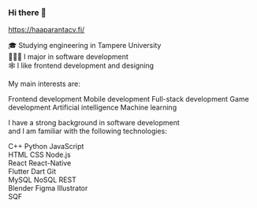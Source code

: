 ### Hi there 👋  

https://haaparantacv.fi/  

🎓 Studying engineering in Tampere University  
👨🏼‍💻 I major in software development   
🕸️ I like frontend development and designing  

My main interests are:  

Frontend development
Mobile development
Full-stack development
Game development
Artificial intelligence
Machine learning

I have a strong background in software development  
and I am familiar with the following technologies:  

C++ Python JavaScript  
HTML CSS Node.js  
React React-Native   
Flutter Dart Git  
MySQL NoSQL REST  
Blender Figma Illustrator  
SQF  



<!--
**Haaparanta/Haaparanta** is a ✨ _special_ ✨ repository because its `README.md` (this file) appears on your GitHub profile.

Here are some ideas to get you started:

- 🔭 I’m currently working on ...
- 🌱 I’m currently learning ...
- 👯 I’m looking to collaborate on ...
- 🤔 I’m looking for help with ...
- 💬 Ask me about ...
- 📫 How to reach me: ...
- 😄 Pronouns: ...
- ⚡ Fun fact: ...
-->
